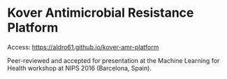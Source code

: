 # Kover Antimicrobial Resistance Platform

Access: https://aldro61.github.io/kover-amr-platform

Peer-reviewed and accepted for presentation at the Machine Learning for Health workshop at NIPS 2016 (Barcelona, Spain).
